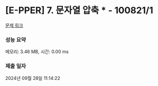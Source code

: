 # [E-PPER] 7. 문자열 압축 * - 100821/1 

[문제 링크](https://level.goorm.io/exam/100821/15%ED%9A%8C-epper-%EB%AC%B8%EC%9E%90%EC%97%B4-%EC%95%95%EC%B6%95/quiz/1) 

### 성능 요약

메모리: 3.46 MB, 시간: 0.00 ms

### 제출 일자

2024년 09월 28일 11:14:22

